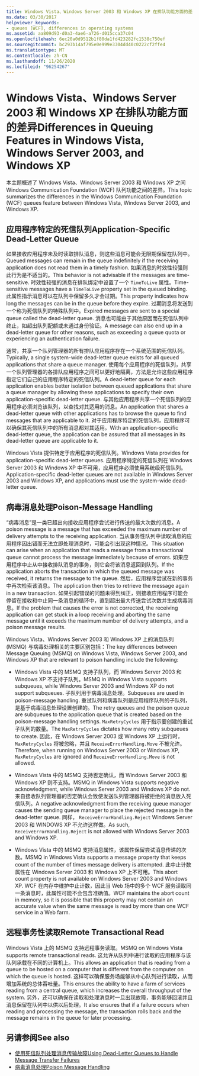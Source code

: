 ```yaml
---
title: Windows Vista、Windows Server 2003 和 Windows XP 在排队功能方面的差异
ms.date: 03/30/2017
helpviewer_keywords:
- queues [WCF], differences in operating systems
ms.assetid: aa809d93-d0a3-4ae6-a726-d015cca37c04
ms.openlocfilehash: 6ec20a0d9512b1f80da1fd423282fc1538c750ef
ms.sourcegitcommit: bc293b14af795e0e999e3304dd40c0222cf2ffe4
ms.translationtype: MT
ms.contentlocale: zh-CN
ms.lasthandoff: 11/26/2020
ms.locfileid: "96254267"
---
```

# <a name="differences-in-queuing-features-in-windows-vista-windows-server-2003-and-windows-xp"></a><span data-ttu-id="9f1a3-102">Windows Vista、Windows Server 2003 和 Windows XP 在排队功能方面的差异</span><span class="sxs-lookup"><span data-stu-id="9f1a3-102">Differences in Queuing Features in Windows Vista, Windows Server 2003, and Windows XP</span></span>

<span data-ttu-id="9f1a3-103">本主题概述了 Windows Vista、Windows Server 2003 和 Windows XP 之间 Windows Communication Foundation (WCF) 队列功能之间的差异。</span><span class="sxs-lookup"><span data-stu-id="9f1a3-103">This topic summarizes the differences in the Windows Communication Foundation (WCF) queues feature between Windows Vista, Windows Server 2003, and Windows XP.</span></span>  
  
## <a name="application-specific-dead-letter-queue"></a><span data-ttu-id="9f1a3-104">应用程序特定的死信队列</span><span class="sxs-lookup"><span data-stu-id="9f1a3-104">Application-Specific Dead-Letter Queue</span></span>  

 <span data-ttu-id="9f1a3-105">如果接收应用程序未及时读取排队消息，则这些消息可能会无限期保留在队列中。</span><span class="sxs-lookup"><span data-stu-id="9f1a3-105">Queued messages can remain in the queue indefinitely if the receiving application does not read them in a timely fashion.</span></span> <span data-ttu-id="9f1a3-106">如果消息的时效性较强则此行为是不适当的。</span><span class="sxs-lookup"><span data-stu-id="9f1a3-106">This behavior is not advisable if the messages are time-sensitive.</span></span> <span data-ttu-id="9f1a3-107">时效性较强的消息在排队绑定中设置了一个 `TimeToLive` 属性。</span><span class="sxs-lookup"><span data-stu-id="9f1a3-107">Time-sensitive messages have a `TimeToLive` property set in the queued binding.</span></span> <span data-ttu-id="9f1a3-108">此属性指示消息可以在队列中保留多久才会过期。</span><span class="sxs-lookup"><span data-stu-id="9f1a3-108">This property indicates how long the messages can be in the queue before they expire.</span></span> <span data-ttu-id="9f1a3-109">过期消息将发送到一个称为死信队列的特殊队列中。</span><span class="sxs-lookup"><span data-stu-id="9f1a3-109">Expired messages are sent to a special queue called the dead-letter queue.</span></span> <span data-ttu-id="9f1a3-110">消息也可能由于其他原因而在死信队列中终止，如超出队列配额或未通过身份验证。</span><span class="sxs-lookup"><span data-stu-id="9f1a3-110">A message can also end up in a dead-letter queue for other reasons, such as exceeding a queue quota or experiencing an authentication failure.</span></span>  
  
 <span data-ttu-id="9f1a3-111">通常，共享一个队列管理器的所有排队应用程序存在一个系统范围的死信队列。</span><span class="sxs-lookup"><span data-stu-id="9f1a3-111">Typically, a single system-wide dead-letter queue exists for all queued applications that share a queue manager.</span></span> <span data-ttu-id="9f1a3-112">使用每个应用程序的死信队列，共享一个队列管理器的各排队应用程序之间可以更好地隔离，方法是允许这些应用程序指定它们自己的应用程序特定的死信队列。</span><span class="sxs-lookup"><span data-stu-id="9f1a3-112">A dead-letter queue for each application enables better isolation between queued applications that share a queue manager by allowing these applications to specify their own application-specific dead-letter queue.</span></span> <span data-ttu-id="9f1a3-113">与其他应用程序共享一个死信队列的应用程序必须浏览该队列，以查找对其适用的消息。</span><span class="sxs-lookup"><span data-stu-id="9f1a3-113">An application that shares a dead-letter queue with other applications has to browse the queue to find messages that are applicable to it.</span></span> <span data-ttu-id="9f1a3-114">对于应用程序特定的死信队列，应用程序可以确保其死信队列中的所有消息都对其适用。</span><span class="sxs-lookup"><span data-stu-id="9f1a3-114">With an application-specific dead-letter queue, the application can be assured that all messages in its dead-letter queue are applicable to it.</span></span>  
  
 <span data-ttu-id="9f1a3-115">Windows Vista 提供特定于应用程序的死信队列。</span><span class="sxs-lookup"><span data-stu-id="9f1a3-115">Windows Vista provides for application-specific dead-letter queues.</span></span> <span data-ttu-id="9f1a3-116">应用程序特定的死信队列在 Windows Server 2003 和 Windows XP 中不可用，应用程序必须使用系统级死信队列。</span><span class="sxs-lookup"><span data-stu-id="9f1a3-116">Application-specific dead-letter queues are not available in Windows Server 2003 and Windows XP, and applications must use the system-wide dead-letter queue.</span></span>  
  
## <a name="poison-message-handling"></a><span data-ttu-id="9f1a3-117">病毒消息处理</span><span class="sxs-lookup"><span data-stu-id="9f1a3-117">Poison-Message Handling</span></span>  

 <span data-ttu-id="9f1a3-118">“病毒消息”是一类已超出向接收应用程序尝试进行传送的最大次数的消息。</span><span class="sxs-lookup"><span data-stu-id="9f1a3-118">A poison message is a message that has exceeded the maximum number of delivery attempts to the receiving application.</span></span> <span data-ttu-id="9f1a3-119">当从事务性队列中读取消息的应用程序因出错而无法立即处理消息时，可能会引出现这种情况。</span><span class="sxs-lookup"><span data-stu-id="9f1a3-119">This situation can arise when an application that reads a message from a transactional queue cannot process the message immediately because of errors.</span></span> <span data-ttu-id="9f1a3-120">如果应用程序中止从中接收排队消息的事务，则它会将该消息返回到队列。</span><span class="sxs-lookup"><span data-stu-id="9f1a3-120">If the application aborts the transaction in which the queued message was received, it returns the message to the queue.</span></span> <span data-ttu-id="9f1a3-121">然后，应用程序尝试在新的事务中再次检索该消息。</span><span class="sxs-lookup"><span data-stu-id="9f1a3-121">The application then tries to retrieve the message again in a new transaction.</span></span> <span data-ttu-id="9f1a3-122">如果引起错误的问题未得到纠正，则接收应用程序可能会停留在接收和中止同一条消息的循环中，直到超出最大传送尝试次数并生成病毒消息。</span><span class="sxs-lookup"><span data-stu-id="9f1a3-122">If the problem that causes the error is not corrected, the receiving application can get stuck in a loop receiving and aborting the same message until it exceeds the maximum number of delivery attempts, and a poison message results.</span></span>  
  
 <span data-ttu-id="9f1a3-123">Windows Vista、Windows Server 2003 和 Windows XP 上的消息队列 (MSMQ) 与病毒处理相关的主要区别包括：</span><span class="sxs-lookup"><span data-stu-id="9f1a3-123">The key differences between Message Queuing (MSMQ) on Windows Vista, Windows Server 2003, and Windows XP that are relevant to poison handling include the following:</span></span>  
  
- <span data-ttu-id="9f1a3-124">Windows Vista 中的 MSMQ 支持子队列，而 Windows Server 2003 和 Windows XP 不支持子队列。</span><span class="sxs-lookup"><span data-stu-id="9f1a3-124">MSMQ in Windows Vista supports subqueues, while Windows Server 2003 and Windows XP do not support subqueues.</span></span> <span data-ttu-id="9f1a3-125">子队列用于病毒消息处理。</span><span class="sxs-lookup"><span data-stu-id="9f1a3-125">Subqueues are used in poison-message handling.</span></span> <span data-ttu-id="9f1a3-126">重试队列和病毒队列是应用程序队列的子队列，是基于病毒消息处理设置创建的。</span><span class="sxs-lookup"><span data-stu-id="9f1a3-126">The retry queues and the poison queue are subqueues to the application queue that is created based on the poison-message handling settings.</span></span> <span data-ttu-id="9f1a3-127">`MaxRetryCycles` 用于指示要创建的重试子队列的数量。</span><span class="sxs-lookup"><span data-stu-id="9f1a3-127">The `MaxRetryCycles` dictates how many retry subqueues to create.</span></span> <span data-ttu-id="9f1a3-128">因此，在 Windows Server 2003 或 Windows XP 上运行时， `MaxRetryCycles` 将被忽略，并且 `ReceiveErrorHandling.Move` 不被允许。</span><span class="sxs-lookup"><span data-stu-id="9f1a3-128">Therefore, when running on Windows Server 2003 or Windows XP, `MaxRetryCycles` are ignored and `ReceiveErrorHandling.Move` is not allowed.</span></span>  
  
- <span data-ttu-id="9f1a3-129">Windows Vista 中的 MSMQ 支持否定确认，而 Windows Server 2003 和 Windows XP 则不支持。</span><span class="sxs-lookup"><span data-stu-id="9f1a3-129">MSMQ in Windows Vista supports negative acknowledgment, while Windows Server 2003 and Windows XP do not.</span></span> <span data-ttu-id="9f1a3-130">来自接收队列管理器的否定确认会致使发送队列管理器将被拒绝的消息放入死信队列。</span><span class="sxs-lookup"><span data-stu-id="9f1a3-130">A negative acknowledgment from the receiving queue manager causes the sending queue manager to place the rejected message in the dead-letter queue.</span></span> <span data-ttu-id="9f1a3-131">同样， `ReceiveErrorHandling.Reject` Windows Server 2003 和 WINDOWS XP 不允许这样做。</span><span class="sxs-lookup"><span data-stu-id="9f1a3-131">As such, `ReceiveErrorHandling.Reject` is not allowed with Windows Server 2003 and Windows XP.</span></span>  
  
- <span data-ttu-id="9f1a3-132">Windows Vista 中的 MSMQ 支持消息属性，该属性保留尝试消息传递的次数。</span><span class="sxs-lookup"><span data-stu-id="9f1a3-132">MSMQ in Windows Vista supports a message property that keeps count of the number of times message delivery is attempted.</span></span> <span data-ttu-id="9f1a3-133">此中止计数属性在 Windows Server 2003 和 Windows XP 上不可用。</span><span class="sxs-lookup"><span data-stu-id="9f1a3-133">This abort count property is not available on Windows Server 2003 and Windows XP.</span></span> <span data-ttu-id="9f1a3-134">WCF 在内存中维护中止计数，因此当 Web 场中的多个 WCF 服务读取同一条消息时，此属性可能不会包含准确值。</span><span class="sxs-lookup"><span data-stu-id="9f1a3-134">WCF maintains the abort count in memory, so it is possible that this property may not contain an accurate value when the same message is read by more than one WCF service in a Web farm.</span></span>  
  
## <a name="remote-transactional-read"></a><span data-ttu-id="9f1a3-135">远程事务性读取</span><span class="sxs-lookup"><span data-stu-id="9f1a3-135">Remote Transactional Read</span></span>  

 <span data-ttu-id="9f1a3-136">Windows Vista 上的 MSMQ 支持远程事务读取。</span><span class="sxs-lookup"><span data-stu-id="9f1a3-136">MSMQ on Windows Vista supports remote transactional reads.</span></span> <span data-ttu-id="9f1a3-137">这允许从队列中进行读取的应用程序与该队列承载在不同的计算机上。</span><span class="sxs-lookup"><span data-stu-id="9f1a3-137">This allows an application that is reading from a queue to be hosted on a computer that is different from the computer on which the queue is hosted.</span></span> <span data-ttu-id="9f1a3-138">这样可以确保服务场能够从中心队列进行读取，从而增加系统的总体吞吐量。</span><span class="sxs-lookup"><span data-stu-id="9f1a3-138">This ensures the ability to have a farm of services reading from a central queue, which increases the overall throughput of the system.</span></span> <span data-ttu-id="9f1a3-139">另外，还可以确保在读取和处理消息时一旦出现故障，事务能够回滚并且消息保留在队列中以供以后处理。</span><span class="sxs-lookup"><span data-stu-id="9f1a3-139">It also ensures that if a failure occurs when reading and processing the message, the transaction rolls back and the message remains in the queue for later processing.</span></span>  
  
## <a name="see-also"></a><span data-ttu-id="9f1a3-140">另请参阅</span><span class="sxs-lookup"><span data-stu-id="9f1a3-140">See also</span></span>

- [<span data-ttu-id="9f1a3-141">使用死信队列处理消息传输故障</span><span class="sxs-lookup"><span data-stu-id="9f1a3-141">Using Dead-Letter Queues to Handle Message Transfer Failures</span></span>](using-dead-letter-queues-to-handle-message-transfer-failures.md)
- [<span data-ttu-id="9f1a3-142">病毒消息处理</span><span class="sxs-lookup"><span data-stu-id="9f1a3-142">Poison Message Handling</span></span>](poison-message-handling.md)
